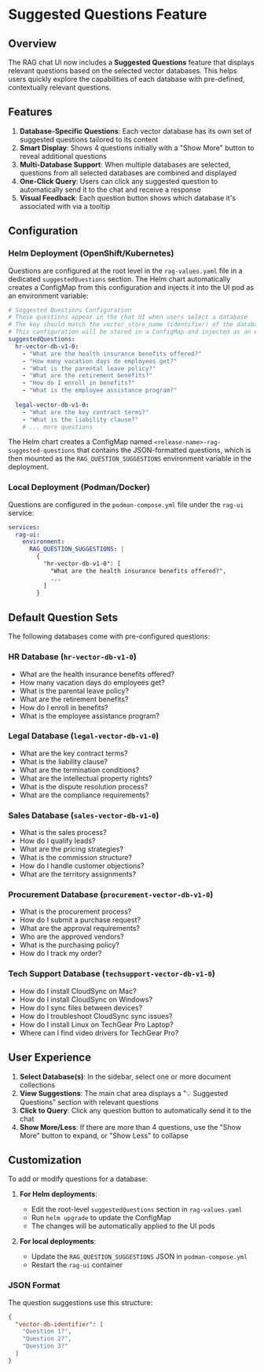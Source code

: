 # Suggested Questions Feature

## Overview

The RAG chat UI now includes a **Suggested Questions** feature that displays relevant questions based on the selected vector databases. This helps users quickly explore the capabilities of each database with pre-defined, contextually relevant questions.

## Features

1. **Database-Specific Questions**: Each vector database has its own set of suggested questions tailored to its content
2. **Smart Display**: Shows 4 questions initially with a "Show More" button to reveal additional questions
3. **Multi-Database Support**: When multiple databases are selected, questions from all selected databases are combined and displayed
4. **One-Click Query**: Users can click any suggested question to automatically send it to the chat and receive a response
5. **Visual Feedback**: Each question button shows which database it's associated with via a tooltip

## Configuration

### Helm Deployment (OpenShift/Kubernetes)

Questions are configured at the root level in the `rag-values.yaml` file in a dedicated `suggestedQuestions` section. The Helm chart automatically creates a ConfigMap from this configuration and injects it into the UI pod as an environment variable:

```yaml
# Suggested Questions Configuration
# These questions appear in the chat UI when users select a database
# The key should match the vector_store_name (identifier) of the database
# This configuration will be stored in a ConfigMap and injected as an environment variable
suggestedQuestions:
  hr-vector-db-v1-0:
    - "What are the health insurance benefits offered?"
    - "How many vacation days do employees get?"
    - "What is the parental leave policy?"
    - "What are the retirement benefits?"
    - "How do I enroll in benefits?"
    - "What is the employee assistance program?"
  
  legal-vector-db-v1-0:
    - "What are the key contract terms?"
    - "What is the liability clause?"
    # ... more questions
```

The Helm chart creates a ConfigMap named `<release-name>-rag-suggested-questions` that contains the JSON-formatted questions, which is then mounted as the `RAG_QUESTION_SUGGESTIONS` environment variable in the deployment.

### Local Deployment (Podman/Docker)

Questions are configured in the `podman-compose.yml` file under the `rag-ui` service:

```yaml
services:
  rag-ui:
    environment:
      RAG_QUESTION_SUGGESTIONS: |
        {
          "hr-vector-db-v1-0": [
            "What are the health insurance benefits offered?",
            ...
          ]
        }
```

## Default Question Sets

The following databases come with pre-configured questions:

### HR Database (`hr-vector-db-v1-0`)
- What are the health insurance benefits offered?
- How many vacation days do employees get?
- What is the parental leave policy?
- What are the retirement benefits?
- How do I enroll in benefits?
- What is the employee assistance program?

### Legal Database (`legal-vector-db-v1-0`)
- What are the key contract terms?
- What is the liability clause?
- What are the termination conditions?
- What are the intellectual property rights?
- What is the dispute resolution process?
- What are the compliance requirements?

### Sales Database (`sales-vector-db-v1-0`)
- What is the sales process?
- How do I qualify leads?
- What are the pricing strategies?
- What is the commission structure?
- How do I handle customer objections?
- What are the territory assignments?

### Procurement Database (`procurement-vector-db-v1-0`)
- What is the procurement process?
- How do I submit a purchase request?
- What are the approval requirements?
- Who are the approved vendors?
- What is the purchasing policy?
- How do I track my order?

### Tech Support Database (`techsupport-vector-db-v1-0`)
- How do I install CloudSync on Mac?
- How do I install CloudSync on Windows?
- How do I sync files between devices?
- How do I troubleshoot CloudSync sync issues?
- How do I install Linux on TechGear Pro Laptop?
- Where can I find video drivers for TechGear Pro?

## User Experience

1. **Select Database(s)**: In the sidebar, select one or more document collections
2. **View Suggestions**: The main chat area displays a "💡 Suggested Questions" section with relevant questions
3. **Click to Query**: Click any question button to automatically send it to the chat
4. **Show More/Less**: If there are more than 4 questions, use the "Show More" button to expand, or "Show Less" to collapse

## Customization

To add or modify questions for a database:

1. **For Helm deployments**: 
   - Edit the root-level `suggestedQuestions` section in `rag-values.yaml`
   - Run `helm upgrade` to update the ConfigMap
   - The changes will be automatically applied to the UI pods
   
2. **For local deployments**: 
   - Update the `RAG_QUESTION_SUGGESTIONS` JSON in `podman-compose.yml`
   - Restart the `rag-ui` container

### JSON Format

The question suggestions use this structure:

```json
{
  "vector-db-identifier": [
    "Question 1?",
    "Question 2?",
    "Question 3?"
  ]
}
```
